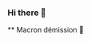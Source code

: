 ### Hi there 👋

** Macron démission
🦙


<div class="frame">
 <div class="bodyy">
   <div class="left-arm"></div>
   <div class="left-eye">
     <div class="inner-one">
       <div class="inner-two">
        <div class="inner-three"></div> 
       </div>
     </div>
   </div>
   
   <div class="right-eye"></div>
   <div class="left-dimple"></div>
    <div class="right-dimple"></div>
    <div class="smile"></div>
   <div class="right-arm"></div>
   <div class="left-foot"></div>
    <div class="right-foot"></div>
   </div>
</div>
